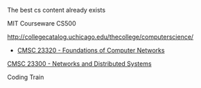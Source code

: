 The best cs content already exists



MIT Courseware
CS500



http://collegecatalog.uchicago.edu/thecollege/computerscience/

* [CMSC 23320 - Foundations of Computer Networks](https://uchicago-cs.github.io/cmsc23320/)



[CMSC 23300 - Networks and Distributed Systems](https://github.com/uchicago-cs/cmsc23300/tree/75fae6a7c2eb560525f06dad8a651a4ae42bcb4d)

Coding Train